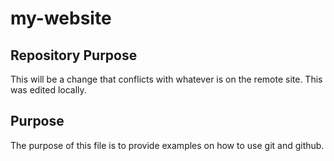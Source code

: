 # my-website



## Repository Purpose

This will be a change that conflicts
with whatever is on the remote site.
This was edited locally.

## Purpose

The purpose of this file is to provide examples on how to use git and github.
